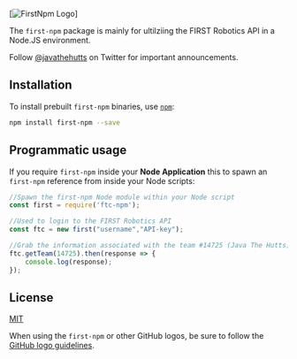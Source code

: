 [![FirstNpm Logo](https://raw.githubusercontent.com/jthftc/jthftc.github.io/main/wp-content/uploads/elementor/thumbs/firstnpm2-p035r65fm6y9poa8z8ycx986j4qlq0bbghxd4ba27u.png)]

The ```first-npm``` package is mainly for ultilziing the FIRST Robotics API in a Node.JS environment.

Follow [@javathehutts](https://twitter.com/javathehutts) on Twitter for important
announcements.


## Installation

To install prebuilt ``first-npm`` binaries, use [`npm`](https://docs.npmjs.com/):

```sh
npm install first-npm --save
```




## Programmatic usage

If you require `first-npm` inside
your **Node Application** this to spawn an ```first-npm``` reference from inside your Node scripts:

```javascript
//Spawn the first-npm Node module within your Node script
const first = require('ftc-npm');

//Used to login to the FIRST Robotics API
const ftc = new first("username","API-key"); 

//Grab the information associated with the team #14725 (Java The Hutts)
ftc.getTeam(14725).then(response => {
    console.log(response);
});
```


## License

[MIT](https://github.com/electron/electron/blob/master/LICENSE)

When using the ```first-npm``` or other GitHub logos, be sure to follow the [GitHub logo guidelines](https://github.com/logos).
